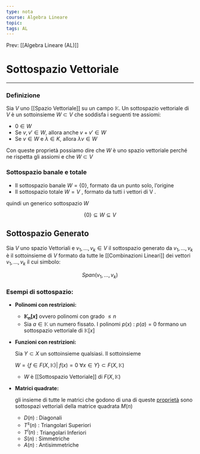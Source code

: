 ```yaml
---
type: nota
course: Algebra Lineare
topic: 
tags: AL
---
```


Prev: [[Algebra Lineare (AL)]]

# Sottospazio Vettoriale
---

### Definizione
Sia $V$ uno [[Spazio Vettoriale]] su un campo $\mathbb{K}$. Un sottospazio vettoriale di
$V$ è un sottoinsieme $W ⊂ V$ che soddisfa i seguenti tre assiomi:
- $0 ∈ W$
- Se $v,v' ∈ W$, allora anche $v+v' ∈ W$
- Se $v ∈ W$ e $λ ∈ K$, allora $λv ∈ W$

Con queste proprietà possiamo dire che $W$ è uno spazio vettoriale perché ne rispetta gli assiomi e che $W ⊂ V$

### Sottospazio banale e totale

- Il sottospazio banale  $W = \{0\}$, formato da un punto solo, l’origine
- Il sottospazio totale $W = V$ , formato da tutti i vettori di V .

quindi un generico sottospazio $W$

$$
\{0\} \subseteq W \subseteq V
$$

## Sottospazio Generato

Sia $V$ uno spazio Vettoriali e  $v_1,\dots,v_k  \in V$ il sottospazio generato da $v_1,\dots,v_k$   è il sottoinsieme di $V$ formato da tutte le [[Combinazioni Lineari]] dei vettori $v_1,\dots,v_k$ il cui simbolo:

$$
Span(v_1,\dots,v_k)
$$

### Esempi di sottospazio:

- **Polinomi con restrizioni:**
    - **$\mathbb{K}_n[x]$**  ovvero polinomi con grado $≤ n$
    - Sia $a \in \mathbb{K}$ un numero fissato. I polinomi $p(x) \ : \  p(a) = 0$ formano un sottospazio vettoriale di $\mathbb{K}[x]$
- **Funzioni con restrizioni:**

     Sia $Y ⊂ X$ un sottoinsieme qualsiasi. Il sottoinsieme

    $W = \{f ∈ F (X, \mathbb{K}) |\ f (x)=0\ ∀x ∈ Y\}⊂ F (X, \mathbb{K})$

    - $W$ è [[Sottospazio Vettoriale]] di $F(X,\mathbb{K})$
- **Matrici quadrate:**

    gli insieme di tutte le matrici che godono di una di queste [proprietà](obsidian://open?vault=UniPi-Appunti&file=Raccolta%20UniPi%20INF%2FNote%2F1%C2%B0%20Anno%2FAlgebra%20Lineare%20(AL)%2FTipi%20di%20matrice%20quadrata) sono sottospazi vettoriali della matrice quadrata $M(n)$

    - $D(n)$  : Diagonali
    - $T^s(n)$ : Triangolari Superiori
    - $T^i(n)$ : Triangolari Inferiori
    - $S(n)$   : Simmetriche
    - $A(n)$  : Antisimmetriche



